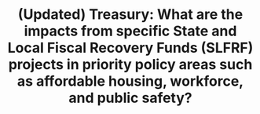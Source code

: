 ---
title: '(Updated) Treasury: What are the impacts from specific State and Local Fiscal Recovery Funds (SLFRF) projects in priority policy areas such as affordable housing, workforce, and public safety?'
year: 2024
description: 
doc-link: assets/resources/Portal - Treasury - SLFRF w researcher interest.pdf
aria-label: 'Treasury: What are the impacts from specific State and Local Fiscal Recovery Funds (SLFRF) projects in priority policy areas such as affordable housing, workforce, and public safety?'
content_tags:
type: link
filters: portal-opportunities external evaluation evidence-use 2024
post-date: March 19, 2024
---